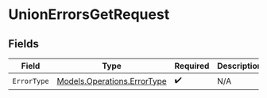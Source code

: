 # UnionErrorsGetRequest


## Fields

| Field                                                               | Type                                                                | Required                                                            | Description                                                         |
| ------------------------------------------------------------------- | ------------------------------------------------------------------- | ------------------------------------------------------------------- | ------------------------------------------------------------------- |
| `ErrorType`                                                         | [Models.Operations.ErrorType](../../Models/Operations/ErrorType.md) | :heavy_check_mark:                                                  | N/A                                                                 |